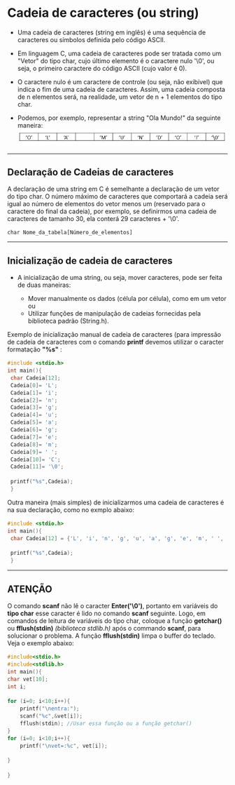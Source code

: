 # Cadeia de caracteres (ou string)

+ Uma cadeia de caracteres (string em inglês) é uma sequência de caracteres ou símbolos definida pelo código ASCII. 

+ Em linguagem C, uma cadeia de caracteres pode ser tratada como um "Vetor" do tipo char, cujo último elemento é o caractere nulo '\0', ou seja, o primeiro caractere do código ASCII (cujo valor é 0). 

+ O caractere nulo é um caractere de controle (ou seja, não exibível) que indica o fim de uma cadeia de caracteres. Assim, uma cadeia composta de n elementos será, na realidade, um vetor de n + 1 elementos do tipo char. 

+ Podemos, por exemplo, representar a string "Ola Mundo!" da seguinte maneira: 
![programa](/markdowns/olamundo.gif)

---
Declaração de Cadeias de caracteres
---
A declaração de uma string em C é semelhante a declaração de um  vetor do tipo char. O número máximo de caracteres que comportará a cadeia será igual ao número de elementos do vetor menos um (reservado para o caractere do final da cadeia), por exemplo, se definirmos uma cadeia de caracteres de tamanho 30, ela conterá 29 caracteres + '\0'. 

```
char Nome_da_tabela[Número_de_elementos]
```
---
Inicialização de cadeia de caracteres
---
+ A inicialização de uma string, ou seja, mover caracteres, pode ser feita de duas maneiras:

  + Mover manualmente os dados (célula por célula), como em um vetor ou
  + Utilizar funções de manipulação de cadeias fornecidas pela biblioteca padrão (String.h).

Exemplo de inicialização manual de cadeia de caracteres (para impressão de cadeia de caracteres com o comando <b>printf</b> devemos utilizar o caracter formatação <b>"%s"</b> : 
``` C runnable
#include <stdio.h> 
int main(){ 
 char Cadeia[12]; 
 Cadeia[0]= 'L'; 
 Cadeia[1]= 'i'; 
 Cadeia[2]= 'n'; 
 Cadeia[3]= 'g'; 
 Cadeia[4]= 'u'; 
 Cadeia[5]= 'a'; 
 Cadeia[6]= 'g'; 
 Cadeia[7]= 'e';
 Cadeia[8]= 'm';
 Cadeia[9]= ' ';
 Cadeia[10]= 'C';
 Cadeia[11]= '\0'; 
 
 printf("%s",Cadeia);
 }
```

Outra maneira (mais simples) de inicializarmos uma cadeia de caracteres é na sua declaração, como no exmplo abaixo: 
``` C runnable
#include <stdio.h> 
int main(){ 
 char Cadeia[12] = {'L', 'i', 'n', 'g', 'u', 'a', 'g', 'e', 'm', ' ', 'C', '\0'}; 
 
 printf("%s",Cadeia);
 }
```

---
ATENÇÃO
---
O comando <b>scanf</b> não lê o caracter <b>Enter('\0')</b>, portanto em variáveis do <b>tipo char</b> esse caracter é lido no comando <b>scanf</b> seguinte. Logo, em comandos de leitura de variáveis do tipo char, coloque a função <b>getchar()</b> ou <b>fflush(stdin)</b> *(biblioteca stdlib.h)* após o commando <b>scanf</b>, para solucionar o problema. A função <b>fflush(stdin)</b> limpa o buffer do teclado. Veja o exemplo abaixo:
```C
#include<stdio.h>
#include<stdlib.h>
int main(){
char vet[10];
int i;

for (i=0; i<10;i++){
    printf("\nentra:");
    scanf("%c",&vet[i]);
    fflush(stdin); //Usar essa função ou a função getchar()
}
for (i=0; i<10;i++){
    printf("\nvet=:%c", vet[i]);

}

}

```
